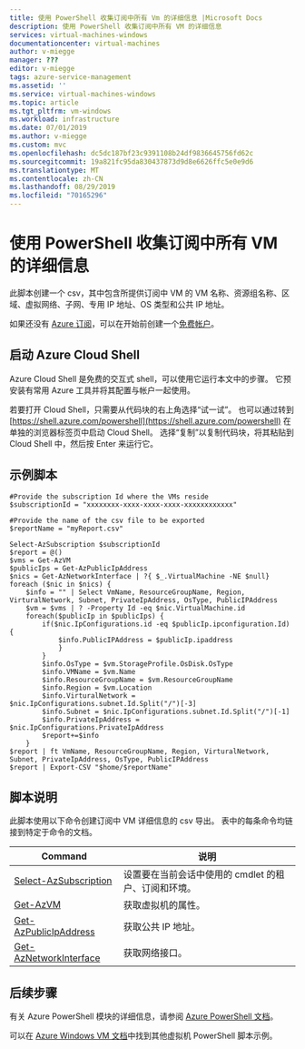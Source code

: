 ```yaml
---
title: 使用 PowerShell 收集订阅中所有 Vm 的详细信息 |Microsoft Docs
description: 使用 PowerShell 收集订阅中所有 VM 的详细信息
services: virtual-machines-windows
documentationcenter: virtual-machines
author: v-miegge
manager: ???
editor: v-miegge
tags: azure-service-management
ms.assetid: ''
ms.service: virtual-machines-windows
ms.topic: article
ms.tgt_pltfrm: vm-windows
ms.workload: infrastructure
ms.date: 07/01/2019
ms.author: v-miegge
ms.custom: mvc
ms.openlocfilehash: dc5dc187bf23c9391108b24df9836645756fd62c
ms.sourcegitcommit: 19a821fc95da830437873d9d8e6626ffc5e0e9d6
ms.translationtype: MT
ms.contentlocale: zh-CN
ms.lasthandoff: 08/29/2019
ms.locfileid: "70165296"
---
```

# <a name="collect-details-about-all-vms-in-a-subscription-with-powershell"></a>使用 PowerShell 收集订阅中所有 VM 的详细信息

此脚本创建一个 csv，其中包含所提供订阅中 VM 的 VM 名称、资源组名称、区域、虚拟网络、子网、专用 IP 地址、OS 类型和公共 IP 地址。

如果还没有 [Azure 订阅](https://docs.microsoft.com/azure/guides/developer/azure-developer-guide#understanding-accounts-subscriptions-and-billing)，可以在开始前创建一个[免费帐户](https://azure.microsoft.com/free)。

## <a name="launch-azure-cloud-shell"></a>启动 Azure Cloud Shell

Azure Cloud Shell 是免费的交互式 shell，可以使用它运行本文中的步骤。 它预安装有常用 Azure 工具并将其配置与帐户一起使用。 

若要打开 Cloud Shell，只需要从代码块的右上角选择“试一试”。 也可以通过转到 [https://shell.azure.com/powershell](https://shell.azure.com/powershell) 在单独的浏览器标签页中启动 Cloud Shell。 选择“复制”以复制代码块，将其粘贴到 Cloud Shell 中，然后按 Enter 来运行它。

## <a name="sample-script"></a>示例脚本

```azurepowershell-interactive
#Provide the subscription Id where the VMs reside
$subscriptionId = "xxxxxxxx-xxxx-xxxx-xxxx-xxxxxxxxxxxx"

#Provide the name of the csv file to be exported
$reportName = "myReport.csv"

Select-AzSubscription $subscriptionId
$report = @()
$vms = Get-AzVM
$publicIps = Get-AzPublicIpAddress 
$nics = Get-AzNetworkInterface | ?{ $_.VirtualMachine -NE $null} 
foreach ($nic in $nics) { 
    $info = "" | Select VmName, ResourceGroupName, Region, VirturalNetwork, Subnet, PrivateIpAddress, OsType, PublicIPAddress 
    $vm = $vms | ? -Property Id -eq $nic.VirtualMachine.id 
    foreach($publicIp in $publicIps) { 
        if($nic.IpConfigurations.id -eq $publicIp.ipconfiguration.Id) {
            $info.PublicIPAddress = $publicIp.ipaddress
            } 
        } 
        $info.OsType = $vm.StorageProfile.OsDisk.OsType 
        $info.VMName = $vm.Name 
        $info.ResourceGroupName = $vm.ResourceGroupName 
        $info.Region = $vm.Location 
        $info.VirturalNetwork = $nic.IpConfigurations.subnet.Id.Split("/")[-3] 
        $info.Subnet = $nic.IpConfigurations.subnet.Id.Split("/")[-1] 
        $info.PrivateIpAddress = $nic.IpConfigurations.PrivateIpAddress 
        $report+=$info 
    } 
$report | ft VmName, ResourceGroupName, Region, VirturalNetwork, Subnet, PrivateIpAddress, OsType, PublicIPAddress 
$report | Export-CSV "$home/$reportName"
```

## <a name="script-explanation"></a>脚本说明
此脚本使用以下命令创建订阅中 VM 详细信息的 csv 导出。 表中的每条命令均链接到特定于命令的文档。

|Command|说明|
|-|-|
|[Select-AzSubscription](https://docs.microsoft.com/powershell/module/Az.Accounts/Set-AzContext)|设置要在当前会话中使用的 cmdlet 的租户、订阅和环境。|
|[Get-AzVM](https://docs.microsoft.com/powershell/module/Az.Compute/Get-AzVM)|获取虚拟机的属性。|
|[Get-AzPublicIpAddress](https://docs.microsoft.com/powershell/module/Az.Network/Get-AzPublicIpAddress)|获取公共 IP 地址。|
|[Get-AzNetworkInterface](https://docs.microsoft.com/powershell/module/Az.Network/Get-AzNetworkInterface)|获取网络接口。|

## <a name="next-steps"></a>后续步骤

有关 Azure PowerShell 模块的详细信息，请参阅 [Azure PowerShell 文档](https://docs.microsoft.com/powershell/azure/overview)。

可以在 [Azure Windows VM 文档](https://docs.microsoft.com/azure/virtual-machines/windows/powershell-samples?toc=/azure/virtual-machines/windows/toc.json)中找到其他虚拟机 PowerShell 脚本示例。


